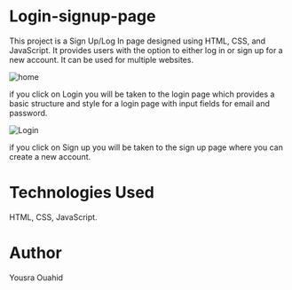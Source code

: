 # Login-signup-page
This project is a Sign Up/Log In page designed using HTML, CSS, and JavaScript. It provides users with the option to either log in or sign up for a new account. It can be used for multiple websites.

![home](https://github.com/yousraouahid/Login-signup-page/assets/116839478/b8df9096-5448-43f4-bd56-78ead122b4bd)


if you click on Login you will be taken to the login page which provides a basic structure and style for a login page with input fields for email and password.

![Login](https://github.com/yousraouahid/Login-signup-page/assets/116839478/96f73a40-1cff-4244-bcf5-1a117c641db5)

if you click on Sign up you will be taken to the sign up page where you can create a new account.


# Technologies Used
HTML, CSS, JavaScript.

# Author
Yousra Ouahid 
